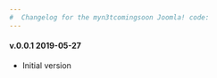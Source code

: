 ```yaml
--- 
#  Changelog for the myn3tcomingsoon Joomla! code:
---
```

<h4>v.0.0.1 2019-05-27</h4>
<ul>
<li>Initial version</li>
</ul>
